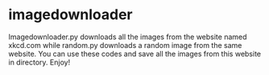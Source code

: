imagedownloader
===============

Imagedownloader.py downloads all the images from the website named xkcd.com while random.py downloads a random image from the same website. You can use these codes and save all the images 
from this website in directory. Enjoy! 
